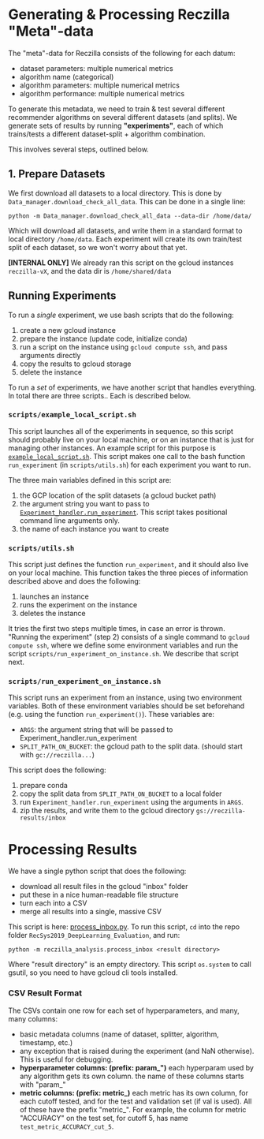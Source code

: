 
# Generating & Processing Reczilla "Meta"-data

The "meta"-data for Reczilla consists of the following for each datum:
- dataset parameters: multiple numerical metrics
- algorithm name (categorical)
- algorithm parameters: multiple numerical metrics
- algorithm performance: multiple numerical metrics

To generate this metadata, we need to train & test several different recommender algorithms on several different datasets (and splits). We generate sets of results by running **"experiments"**, each of which trains/tests a different dataset-split + algorithm combination.

This involves several steps, outlined below.

## 1. Prepare Datasets

We first download all datasets to a local directory. This is done by `Data_manager.download_check_all_data`. This can be done in a single line:

```commandline
python -m Data_manager.download_check_all_data --data-dir /home/data/
```

Which will download all datasets, and write them in a standard format to local directory `/home/data`. Each experiment will create its own train/test split of each dataset, so we won't worry about that yet. 

**[INTERNAL ONLY]** We already ran this script on the gcloud instances `reczilla-vX`, and the data dir is `/home/shared/data`

## Running Experiments

To run a _single_ experiment, we use bash scripts that do the following:
1. create a new gcloud instance
2. prepare the instance (update code, initialize conda)
3. run a script on the instance using `gcloud compute ssh`, and pass arguments directly
4. copy the results to gcloud storage
5. delete the instance

To run a _set_ of experiments, we have another script that handles everything. In total there are three scripts.. Each is described below.

### `scripts/example_local_script.sh`

This script launches all of the experiments in sequence, so this script should probably live on your local machine, or on an instance that is just for managing other instances. An example script for this purpose is [`example_local_script.sh`](https://github.com/naszilla/reczilla/blob/main/scripts/example_local_script.sh). This script makes one call to the bash function `run_experiment` (in `scripts/utils.sh`) for each experiment you want to run. 

The three main variables defined in this script are:
1. the GCP location of the split datasets (a gcloud bucket path)
2. the argument string you want to pass to [`Experiment_handler.run_experiment`](https://github.com/naszilla/reczilla/blob/main/RecSys2019_DeepLearning_Evaluation/Experiment_handler/run_experiment.py). This script takes positional command line arguments only.
3. the name of each instance you want to create

### `scripts/utils.sh`

This script just defines the function `run_experiment`, and it should also live on your local machine. This function takes the three pieces of information described above and does the following:

1. launches an instance
2. runs the experiment on the instance
3. deletes the instance

It tries the first two steps multiple times, in case an error is thrown. "Running the experiment" (step 2) consists of a single command to `gcloud compute ssh`, where we define some environment variables and run the script `scripts/run_experiment_on_instance.sh`. We describe that script next.

### `scripts/run_experiment_on_instance.sh`

This script runs an experiment from an instance, using two environment variables. Both of these environment variables should be set beforehand (e.g. using the function `run_experiment()`). These variables are:
- `ARGS`: the argument string that will be passed to Experiment_handler.run_experiment
- `SPLIT_PATH_ON_BUCKET`: the gcloud path to the split data. (should start with `gc://reczilla...`)

This script does the following:
1. prepare conda
2. copy the split data from `SPLIT_PATH_ON_BUCKET` to a local folder
3. run `Experiment_handler.run_experiment` using the arguments in `ARGS`.
4. zip the results, and write them to the gcloud directory `gs://reczilla-results/inbox`


# Processing Results

We have a single python script that does the following:
- download all result files in the gcloud "inbox" folder
- put these in a nice human-readable file structure
- turn each into a CSV
- merge all results into a single, massive CSV

This script is here: [process_inbox.py](https://github.com/naszilla/reczilla/blob/main/RecSys2019_DeepLearning_Evaluation/reczilla_analysis/process_inbox.py). To run this script, `cd` into the repo folder `RecSys2019_DeepLearning_Evaluation`, and run:

```
python -m reczilla_analysis.process_inbox <result directory>
```

Where "result directory" is an empty directory. This script `os.system` to call gsutil, so you need to have gcloud cli tools installed. 

### CSV Result Format

The CSVs contain one row for each set of hyperparameters, and many, many columns:
- basic metadata columns (name of dataset, splitter, algorithm, timestamp, etc.)
- any exception that is raised during the experiment (and NaN otherwise). This is useful for debugging.
- **hyperparameter columns: (prefix: param\_")** each hyperparam used by any algorithm gets its own column. the name of these columns starts with "param\_"
- **metric columns: (prefix: metric\_)** each metric has its own column, for each cutoff tested, and for the test and validation set (if val is used). All of these have the prefix "metric\_". For example, the column for metric "ACCURACY" on the test set, for cutoff 5, has name `test_metric_ACCURACY_cut_5`.


